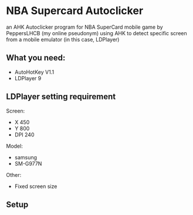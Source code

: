 # NBA Supercard Autoclicker
an AHK Autoclicker program for NBA SuperCard mobile game by PeppersLHCB (my online pseudonym) using AHK to detect specific screen from a mobile emulator (in this case, LDPlayer)

## What you need:
- AutoHotKey V1.1
- LDPlayer 9

## LDPlayer setting requirement

Screen:
* X 450
* Y 800
* DPI 240

Model:
* samsung
* SM-G977N

Other:
* Fixed screen size

## Setup
